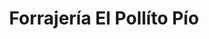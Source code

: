 ---
title: "Forrajería El Pollíto Pío"
url: /jardin-america/forrajeria-el-pollito-pio/
shop: agraria
---